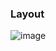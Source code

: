 ### Layout
![image](https://github.com/user-attachments/assets/449a71fc-1176-4dd0-adf0-892917f4576a)
